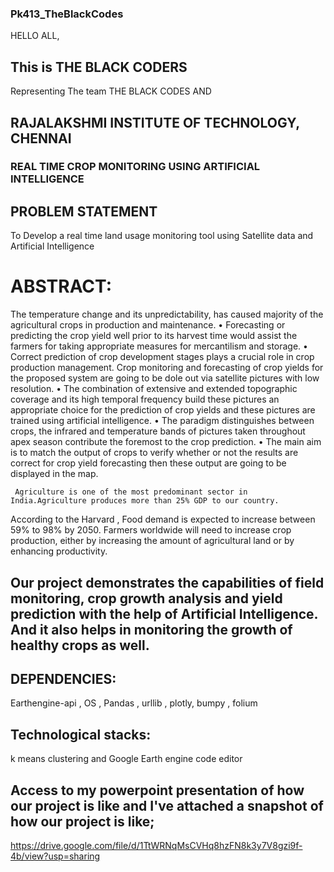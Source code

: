 ### Pk413_TheBlackCodes


HELLO ALL, 

## This is THE BLACK CODERS
Representing The team THE BLACK CODES AND 
## RAJALAKSHMI INSTITUTE OF TECHNOLOGY, CHENNAI


### REAL TIME CROP MONITORING USING ARTIFICIAL INTELLIGENCE

## PROBLEM STATEMENT

To Develop a real time land usage monitoring tool using Satellite data and Artificial Intelligence

# ABSTRACT:
 The  temperature change and its unpredictability, has caused majority of the agricultural crops in  production and maintenance.
 • Forecasting or predicting the crop yield well prior to its harvest time would assist the farmers for taking appropriate measures for mercantilism and storage.
• Correct prediction of crop development stages plays a crucial role in crop production management.
Crop monitoring and forecasting of crop yields for the proposed system are going to be dole out via satellite pictures with low resolution.
• The combination of extensive and extended topographic coverage and its high temporal frequency build these pictures an appropriate choice for the prediction of crop yields and these pictures are trained using artificial intelligence.
• The paradigm distinguishes between crops, 
the infrared and temperature bands of pictures taken throughout apex season contribute the foremost  to the crop prediction.
• The main aim is to match the output of crops to verify whether or not the results are correct for crop yield forecasting then these output are 
going to be displayed in the map. 

     Agriculture is one of the most predominant sector in India.Agriculture produces more than 25% GDP to our country.
According to the Harvard , Food demand is expected to increase between 59% to 98% by 2050. Farmers worldwide will need to increase crop production, 
either by increasing the amount of agricultural land or by enhancing productivity.


## Our project demonstrates the capabilities of field monitoring, crop growth analysis and yield prediction with the help of Artificial Intelligence. And it also helps in monitoring the growth of healthy crops as well.

## DEPENDENCIES:

 Earthengine-api , OS , Pandas , urllib , plotly, bumpy , folium
 
## Technological stacks:

k means clustering and Google Earth engine code editor


## Access to my powerpoint presentation of how our project is like and I've attached a snapshot of how our project is like;
https://drive.google.com/file/d/1TtWRNqMsCVHq8hzFN8k3y7V8gzi9f-4b/view?usp=sharing



